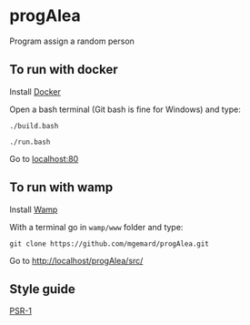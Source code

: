 # progAlea
Program assign a random person

## To run with docker

Install [Docker](https://docs.docker.com/engine/installation/)

Open a bash terminal (Git bash is fine for Windows) and type:

`./build.bash`

`./run.bash`

Go to [localhost:80](http://localhost:80)


## To run with wamp

Install [Wamp](http://www.wampserver.com/en/#download-wrapper)

With a terminal go in `wamp/www` folder and type:

`git clone https://github.com/mgemard/progAlea.git`

Go to [http://localhost/progAlea/src/](http://localhost/progAlea/src/)

## Style guide 

[PSR-1](https://github.com/php-fig/fig-standards/blob/master/accepted/PSR-1-basic-coding-standard.md)
